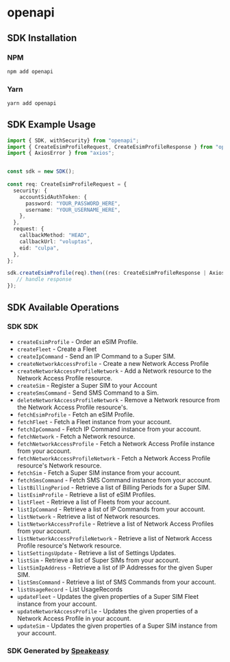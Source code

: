 # openapi

<!-- Start SDK Installation -->
## SDK Installation

### NPM

```bash
npm add openapi
```

### Yarn

```bash
yarn add openapi
```
<!-- End SDK Installation -->

## SDK Example Usage
<!-- Start SDK Example Usage -->
```typescript
import { SDK, withSecurity} from "openapi";
import { CreateEsimProfileRequest, CreateEsimProfileResponse } from "openapi/src/sdk/models/operations";
import { AxiosError } from "axios";


const sdk = new SDK();
    
const req: CreateEsimProfileRequest = {
  security: {
    accountSidAuthToken: {
      password: "YOUR_PASSWORD_HERE",
      username: "YOUR_USERNAME_HERE",
    },
  },
  request: {
    callbackMethod: "HEAD",
    callbackUrl: "voluptas",
    eid: "culpa",
  },
};

sdk.createEsimProfile(req).then((res: CreateEsimProfileResponse | AxiosError) => {
   // handle response
});
```
<!-- End SDK Example Usage -->

<!-- Start SDK Available Operations -->
## SDK Available Operations

### SDK SDK

* `createEsimProfile` - Order an eSIM Profile.
* `createFleet` - Create a Fleet
* `createIpCommand` - Send an IP Command to a Super SIM.
* `createNetworkAccessProfile` - Create a new Network Access Profile
* `createNetworkAccessProfileNetwork` - Add a Network resource to the Network Access Profile resource.
* `createSim` - Register a Super SIM to your Account
* `createSmsCommand` - Send SMS Command to a Sim.
* `deleteNetworkAccessProfileNetwork` - Remove a Network resource from the Network Access Profile resource's.
* `fetchEsimProfile` - Fetch an eSIM Profile.
* `fetchFleet` - Fetch a Fleet instance from your account.
* `fetchIpCommand` - Fetch IP Command instance from your account.
* `fetchNetwork` - Fetch a Network resource.
* `fetchNetworkAccessProfile` - Fetch a Network Access Profile instance from your account.
* `fetchNetworkAccessProfileNetwork` - Fetch a Network Access Profile resource's Network resource.
* `fetchSim` - Fetch a Super SIM instance from your account.
* `fetchSmsCommand` - Fetch SMS Command instance from your account.
* `listBillingPeriod` - Retrieve a list of Billing Periods for a Super SIM.
* `listEsimProfile` - Retrieve a list of eSIM Profiles.
* `listFleet` - Retrieve a list of Fleets from your account.
* `listIpCommand` - Retrieve a list of IP Commands from your account.
* `listNetwork` - Retrieve a list of Network resources.
* `listNetworkAccessProfile` - Retrieve a list of Network Access Profiles from your account.
* `listNetworkAccessProfileNetwork` - Retrieve a list of Network Access Profile resource's Network resource.
* `listSettingsUpdate` - Retrieve a list of Settings Updates.
* `listSim` - Retrieve a list of Super SIMs from your account.
* `listSimIpAddress` - Retrieve a list of IP Addresses for the given Super SIM.
* `listSmsCommand` - Retrieve a list of SMS Commands from your account.
* `listUsageRecord` - List UsageRecords
* `updateFleet` - Updates the given properties of a Super SIM Fleet instance from your account.
* `updateNetworkAccessProfile` - Updates the given properties of a Network Access Profile in your account.
* `updateSim` - Updates the given properties of a Super SIM instance from your account.

<!-- End SDK Available Operations -->

### SDK Generated by [Speakeasy](https://docs.speakeasyapi.dev/docs/using-speakeasy/client-sdks)
